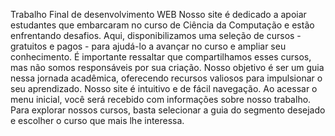 Trabalho Final de desenvolvimento WEB 
Nosso site é dedicado a apoiar estudantes que embarcaram no curso de Ciência da Computação e estão enfrentando desafios. Aqui, disponibilizamos uma seleção de cursos - gratuitos e pagos - para ajudá-lo a avançar no curso e ampliar seu conhecimento. É importante ressaltar que compartilhamos esses cursos, mas não somos responsáveis por sua criação. Nosso objetivo é ser um guia nessa jornada acadêmica, oferecendo recursos valiosos para impulsionar o seu aprendizado.
Nosso site é intuitivo e de fácil navegação. Ao acessar o menu inicial, você será recebido com informações sobre nosso trabalho. Para explorar nossos cursos, basta selecionar a guia do segmento desejado e escolher o curso que mais lhe interessa.
